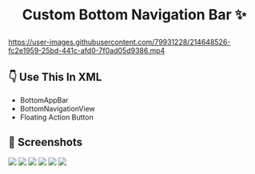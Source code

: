 # <p align="center"> Custom Bottom Navigation Bar :sparkles: </p>

https://user-images.githubusercontent.com/79931228/214648526-fc2e1959-25bd-441c-afd0-7f0ad05d9386.mp4

## 👇 Use This In XML
- BottomAppBar
- BottomNavigationView
- Floating Action Button

## 📸 Screenshots

<p align="left">
  <img src="https://user-images.githubusercontent.com/79931228/214650589-b57fafc4-c34d-455d-a52f-7899ced57260.png"/>
  <img src="https://user-images.githubusercontent.com/79931228/214650595-8dc6744e-56c8-44db-a637-432fd2fe942e.png"/>
  <img src="https://user-images.githubusercontent.com/79931228/214650599-e13d43f6-1b0b-47d3-b31b-a19b6f46626b.png"/> 
  <img src="https://user-images.githubusercontent.com/79931228/214650604-6a5a8e9b-1a25-45a3-9e46-97604f002e4d.png"/>
  <img src="https://user-images.githubusercontent.com/79931228/214650583-f6cff2cc-e24d-4d39-83cb-7f408b1a1c85.png"/>
  <img src="https://user-images.githubusercontent.com/79931228/214650585-f316b8e1-5567-459c-93a4-efee02a19ed4.png"/> 
</p>




